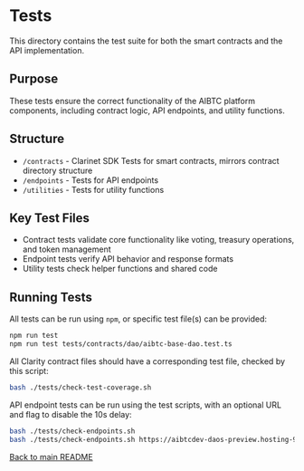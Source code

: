 # Tests

This directory contains the test suite for both the smart contracts and the API implementation.

## Purpose

These tests ensure the correct functionality of the AIBTC platform components, including contract logic, API endpoints, and utility functions.

## Structure

- `/contracts` - Clarinet SDK Tests for smart contracts, mirrors contract directory structure
- `/endpoints` - Tests for API endpoints
- `/utilities` - Tests for utility functions

## Key Test Files

- Contract tests validate core functionality like voting, treasury operations, and token management
- Endpoint tests verify API behavior and response formats
- Utility tests check helper functions and shared code

## Running Tests

All tests can be run using `npm`, or specific test file(s) can be provided:

```bash
npm run test
npm run test tests/contracts/dao/aibtc-base-dao.test.ts
```

All Clarity contract files should have a corresponding test file, checked by this script:

```bash
bash ./tests/check-test-coverage.sh
```

API endpoint tests can be run using the test scripts, with an optional URL and flag to disable the 10s delay:

```bash
bash ./tests/check-endpoints.sh
bash ./tests/check-endpoints.sh https://aibtcdev-daos-preview.hosting-962.workers.dev/ true
```

[Back to main README](/)
